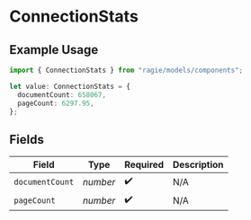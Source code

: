 # ConnectionStats

## Example Usage

```typescript
import { ConnectionStats } from "ragie/models/components";

let value: ConnectionStats = {
  documentCount: 658067,
  pageCount: 6297.95,
};
```

## Fields

| Field              | Type               | Required           | Description        |
| ------------------ | ------------------ | ------------------ | ------------------ |
| `documentCount`    | *number*           | :heavy_check_mark: | N/A                |
| `pageCount`        | *number*           | :heavy_check_mark: | N/A                |